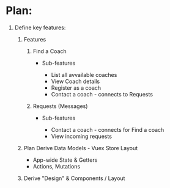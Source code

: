 # Plan:

1.  Define key features:

    1.  Features

        1.  Find a Coach

            - Sub-features

              - List all avvailable coaches
              - View Coach details
              - Register as a coach
              - Contact a coach - connects to Requests

        1.  Requests (Messages)

            - Sub-features

              - Contact a coach - connects for Find a coach
              - View incoming requests

    2.  Plan Derive Data Models - Vuex Store Layout

        - App-wide State & Getters
        - Actions, Mutations

    3.  Derive "Design" & Components / Layout
